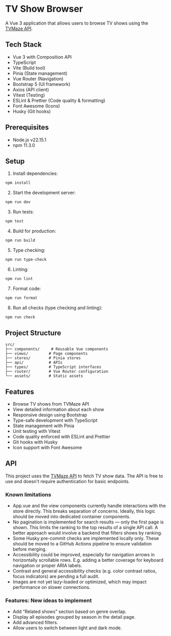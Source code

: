 # TV Show Browser

A Vue 3 application that allows users to browse TV shows using the [TVMaze API](https://www.tvmaze.com/api).

## Tech Stack

- Vue 3 with Composition API
- TypeScript
- Vite (Build tool)
- Pinia (State management)
- Vue Router (Navigation)
- Bootstrap 5 (UI framework)
- Axios (API client)
- Vitest (Testing)
- ESLint & Prettier (Code quality & formatting)
- Font Awesome (Icons)
- Husky (Git hooks)

## Prerequisites

- Node.js v22.15.1
- npm 11.3.0

## Setup

1. Install dependencies:
```bash
npm install
```

2. Start the development server:
```bash
npm run dev
```

3. Run tests:
```bash
npm test
```

4. Build for production:
```bash
npm run build
```

5. Type checking:
```bash
npm run type-check
```

6. Linting:
```bash
npm run lint
```

7. Format code:
```bash
npm run format
```

8. Run all checks (type checking and linting):
```bash
npm run check
```

## Project Structure

```
src/
├── components/     # Reusable Vue components
├── views/         # Page components
├── stores/        # Pinia stores
├── api/           # APIs
├── types/         # TypeScript interfaces
├── router/        # Vue Router configuration
└── assets/        # Static assets
```

## Features

- Browse TV shows from TVMaze API
- View detailed information about each show
- Responsive design using Bootstrap
- Type-safe development with TypeScript
- State management with Pinia
- Unit testing with Vitest
- Code quality enforced with ESLint and Prettier
- Git hooks with Husky
- Icon support with Font Awesome

## API

This project uses the [TVMaze API](https://www.tvmaze.com/api) to fetch TV show data. The API is free to use and doesn't require authentication for basic endpoints.

### Known limitations

  - App.vue and the view components currently handle interactions with the store directly. This breaks separation of concerns. Ideally, this logic should be moved into dedicated container components.
  - No pagination is implemented for search results — only the first page is shown. This limits the ranking to the top results of a single API call. A better approach would involve a backend that filters shows by ranking.
  - Some Husky pre-commit checks are implemented locally only. These should be moved to a GitHub Actions pipeline to ensure validation before merging.
  - Accessibility could be improved, especially for navigation arrows in horizontally scrollable rows. E.g. adding a better coverage for keyboard navigation or proper ARIA labels.
  - Contrast and general accessibility checks (e.g. color contrast ratios, focus indicators) are pending a full audit.
  - Images are not yet lazy-loaded or optimized, which may impact performance on slower connections.
  
### Features: New ideas to implement

  - Add “Related shows” section based on genre overlap.
  - Display all episodes grouped by season in the detail page.
  - Add advanced filters.
  - Allow users to switch between light and dark mode.
